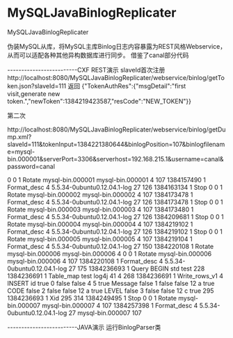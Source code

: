 MySQLJavaBinlogReplicater
=========================

MySQLJavaBinlogReplicater


伪装MySQL从库，将MySQL主库Binlog日志内容暴露为REST风格Webservice，从而可以适配各种其他异构数据库进行同步。
借鉴了canal部分代码

-------------------------CXF REST演示
slaveId首次注册
http://localhost:8080/MySQLJavaBinlogReplicater/webservice/binlog/getToken.json?slaveId=111
返回
{"TokenAuthRes":{"msgDetail":"first visit,generate new token.","newToken":1384219423587,"resCode":"NEW_TOKEN"}}

第二次

http://localhost:8080/MySQLJavaBinlogReplicater/webservice/binlog/getDump.xml?slaveId=111&tokenInput=1384221380644&binlogPosition=107&binlogfilename=mysql-bin.000001&serverPort=3306&serverhost=192.168.215.1&username=canal&password=canal

<?xml version="1.0" encoding="UTF-8" standalone="yes"?>
<BinParseResultVO>
	<errorMsgList />
	<processMsgList />
	<eventVOList>
		<RotateLogEventVO>
			<logPos>0</logPos>
			<when>0</when>
			<mysqlServerId>1</mysqlServerId>
			<eventTypeString>Rotate</eventTypeString>
			<binlogFileName>mysql-bin.000001</binlogFileName>
			<filename>mysql-bin.000001</filename>
			<fileBeginPosition>4</fileBeginPosition>
		</RotateLogEventVO>
		<FormatDescriptionLogEventVO>
			<logPos>107</logPos>
			<when>1384157490</when>
			<mysqlServerId>1</mysqlServerId>
			<eventTypeString>Format_desc</eventTypeString>
			<binlogVersion>4</binlogVersion>
			<serverVersion>5.5.34-0ubuntu0.12.04.1-log</serverVersion>
			<numberOfEventTypes>27</numberOfEventTypes>
		</FormatDescriptionLogEventVO>
		<StopLogEventVO>
			<logPos>126</logPos>
			<when>1384163134</when>
			<mysqlServerId>1</mysqlServerId>
			<eventTypeString>Stop</eventTypeString>
		</StopLogEventVO>
		<RotateLogEventVO>
			<logPos>0</logPos>
			<when>0</when>
			<mysqlServerId>1</mysqlServerId>
			<eventTypeString>Rotate</eventTypeString>
			<binlogFileName>mysql-bin.000002</binlogFileName>
			<filename>mysql-bin.000002</filename>
			<fileBeginPosition>4</fileBeginPosition>
		</RotateLogEventVO>
		<FormatDescriptionLogEventVO>
			<logPos>107</logPos>
			<when>1384173478</when>
			<mysqlServerId>1</mysqlServerId>
			<eventTypeString>Format_desc</eventTypeString>
			<binlogVersion>4</binlogVersion>
			<serverVersion>5.5.34-0ubuntu0.12.04.1-log</serverVersion>
			<numberOfEventTypes>27</numberOfEventTypes>
		</FormatDescriptionLogEventVO>
		<StopLogEventVO>
			<logPos>126</logPos>
			<when>1384173478</when>
			<mysqlServerId>1</mysqlServerId>
			<eventTypeString>Stop</eventTypeString>
		</StopLogEventVO>
		<RotateLogEventVO>
			<logPos>0</logPos>
			<when>0</when>
			<mysqlServerId>1</mysqlServerId>
			<eventTypeString>Rotate</eventTypeString>
			<binlogFileName>mysql-bin.000003</binlogFileName>
			<filename>mysql-bin.000003</filename>
			<fileBeginPosition>4</fileBeginPosition>
		</RotateLogEventVO>
		<FormatDescriptionLogEventVO>
			<logPos>107</logPos>
			<when>1384173480</when>
			<mysqlServerId>1</mysqlServerId>
			<eventTypeString>Format_desc</eventTypeString>
			<binlogVersion>4</binlogVersion>
			<serverVersion>5.5.34-0ubuntu0.12.04.1-log</serverVersion>
			<numberOfEventTypes>27</numberOfEventTypes>
		</FormatDescriptionLogEventVO>
		<StopLogEventVO>
			<logPos>126</logPos>
			<when>1384209681</when>
			<mysqlServerId>1</mysqlServerId>
			<eventTypeString>Stop</eventTypeString>
		</StopLogEventVO>
		<RotateLogEventVO>
			<logPos>0</logPos>
			<when>0</when>
			<mysqlServerId>1</mysqlServerId>
			<eventTypeString>Rotate</eventTypeString>
			<binlogFileName>mysql-bin.000004</binlogFileName>
			<filename>mysql-bin.000004</filename>
			<fileBeginPosition>4</fileBeginPosition>
		</RotateLogEventVO>
		<FormatDescriptionLogEventVO>
			<logPos>107</logPos>
			<when>1384219102</when>
			<mysqlServerId>1</mysqlServerId>
			<eventTypeString>Format_desc</eventTypeString>
			<binlogVersion>4</binlogVersion>
			<serverVersion>5.5.34-0ubuntu0.12.04.1-log</serverVersion>
			<numberOfEventTypes>27</numberOfEventTypes>
		</FormatDescriptionLogEventVO>
		<StopLogEventVO>
			<logPos>126</logPos>
			<when>1384219102</when>
			<mysqlServerId>1</mysqlServerId>
			<eventTypeString>Stop</eventTypeString>
		</StopLogEventVO>
		<RotateLogEventVO>
			<logPos>0</logPos>
			<when>0</when>
			<mysqlServerId>1</mysqlServerId>
			<eventTypeString>Rotate</eventTypeString>
			<binlogFileName>mysql-bin.000005</binlogFileName>
			<filename>mysql-bin.000005</filename>
			<fileBeginPosition>4</fileBeginPosition>
		</RotateLogEventVO>
		<FormatDescriptionLogEventVO>
			<logPos>107</logPos>
			<when>1384219104</when>
			<mysqlServerId>1</mysqlServerId>
			<eventTypeString>Format_desc</eventTypeString>
			<binlogVersion>4</binlogVersion>
			<serverVersion>5.5.34-0ubuntu0.12.04.1-log</serverVersion>
			<numberOfEventTypes>27</numberOfEventTypes>
		</FormatDescriptionLogEventVO>
		<RotateLogEventVO>
			<logPos>150</logPos>
			<when>1384220108</when>
			<mysqlServerId>1</mysqlServerId>
			<eventTypeString>Rotate</eventTypeString>
			<binlogFileName>mysql-bin.000006</binlogFileName>
			<filename>mysql-bin.000006</filename>
			<fileBeginPosition>4</fileBeginPosition>
		</RotateLogEventVO>
		<RotateLogEventVO>
			<logPos>0</logPos>
			<when>0</when>
			<mysqlServerId>1</mysqlServerId>
			<eventTypeString>Rotate</eventTypeString>
			<binlogFileName>mysql-bin.000006</binlogFileName>
			<filename>mysql-bin.000006</filename>
			<fileBeginPosition>4</fileBeginPosition>
		</RotateLogEventVO>
		<FormatDescriptionLogEventVO>
			<logPos>107</logPos>
			<when>1384220108</when>
			<mysqlServerId>1</mysqlServerId>
			<eventTypeString>Format_desc</eventTypeString>
			<binlogVersion>4</binlogVersion>
			<serverVersion>5.5.34-0ubuntu0.12.04.1-log</serverVersion>
			<numberOfEventTypes>27</numberOfEventTypes>
		</FormatDescriptionLogEventVO>
		<QueryLogEventVO>
			<logPos>175</logPos>
			<when>1384236693</when>
			<mysqlServerId>1</mysqlServerId>
			<eventTypeString>Query</eventTypeString>
			<query>BEGIN</query>
			<catalog>std</catalog>
			<dbname>test</dbname>
		</QueryLogEventVO>
		<TableMapLogEventVO>
			<logPos>228</logPos>
			<when>1384236691</when>
			<mysqlServerId>1</mysqlServerId>
			<eventTypeString>Table_map</eventTypeString>
			<dbname>test</dbname>
			<tblname>log4j</tblname>
			<tableId>41</tableId>
			<columnCnt>4</columnCnt>
		</TableMapLogEventVO>
		<RowEventVO>
			<logPos>268</logPos>
			<when>1384236691</when>
			<mysqlServerId>1</mysqlServerId>
			<eventTypeString>Write_rows_v1</eventTypeString>
			<columnLen>4</columnLen>
			<rowDMLType>INSERT</rowDMLType>
			<beforeColumnInfoList />
			<afterColumnInfoList>
				<columnInfoValue>
					<columnName>id</columnName>
					<isPrimaryKey>true</isPrimaryKey>
					<index>0</index>
					<isNull>false</isNull>
					<isBinary>false</isBinary>
					<javaType>4</javaType>
					<value>5</value>
					<isAfter>true</isAfter>
				</columnInfoValue>
				<columnInfoValue>
					<columnName>Message</columnName>
					<isPrimaryKey>false</isPrimaryKey>
					<index>1</index>
					<isNull>false</isNull>
					<isBinary>false</isBinary>
					<javaType>12</javaType>
					<value>a</value>
					<isAfter>true</isAfter>
				</columnInfoValue>
				<columnInfoValue>
					<columnName>CODE</columnName>
					<isPrimaryKey>false</isPrimaryKey>
					<index>2</index>
					<isNull>false</isNull>
					<isBinary>false</isBinary>
					<javaType>12</javaType>
					<value>a</value>
					<isAfter>true</isAfter>
				</columnInfoValue>
				<columnInfoValue>
					<columnName>LEVEL</columnName>
					<isPrimaryKey>false</isPrimaryKey>
					<index>3</index>
					<isNull>false</isNull>
					<isBinary>false</isBinary>
					<javaType>12</javaType>
					<value>c</value>
					<isAfter>true</isAfter>
				</columnInfoValue>
			</afterColumnInfoList>
		</RowEventVO>
		<XidLogEventVO>
			<logPos>295</logPos>
			<when>1384236693</when>
			<mysqlServerId>1</mysqlServerId>
			<eventTypeString>Xid</eventTypeString>
			<xid>295</xid>
		</XidLogEventVO>
		<StopLogEventVO>
			<logPos>314</logPos>
			<when>1384249495</when>
			<mysqlServerId>1</mysqlServerId>
			<eventTypeString>Stop</eventTypeString>
		</StopLogEventVO>
		<RotateLogEventVO>
			<logPos>0</logPos>
			<when>0</when>
			<mysqlServerId>1</mysqlServerId>
			<eventTypeString>Rotate</eventTypeString>
			<binlogFileName>mysql-bin.000007</binlogFileName>
			<filename>mysql-bin.000007</filename>
			<fileBeginPosition>4</fileBeginPosition>
		</RotateLogEventVO>
		<FormatDescriptionLogEventVO>
			<logPos>107</logPos>
			<when>1384257398</when>
			<mysqlServerId>1</mysqlServerId>
			<eventTypeString>Format_desc</eventTypeString>
			<binlogVersion>4</binlogVersion>
			<serverVersion>5.5.34-0ubuntu0.12.04.1-log</serverVersion>
			<numberOfEventTypes>27</numberOfEventTypes>
		</FormatDescriptionLogEventVO>
	</eventVOList>
	<binlogfilename>mysql-bin.000007</binlogfilename>
	<binlogPosition>107</binlogPosition>
</BinParseResultVO>

-------------------------JAVA演示
运行BinlogParser类
